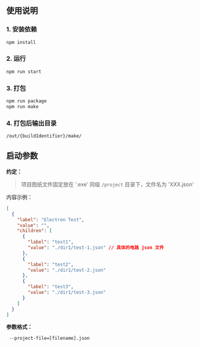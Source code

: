 
## 使用说明
### 1. 安装依赖
```bash
npm install
```

### 2. 运行
```bash
npm run start
```

### 3. 打包
```bash
npm run package
npm run make
```

### 4. 打包后输出目录

```
/out/{buildIdentifier}/make/
```

## 启动参数

**约定：**

> 项目图纸文件固定放在 '.exe' 同级 `/project` 目录下，文件名为 'XXX.json'

内容示例：
```json
[
  {
    "label": "Electron Test",
    "value": "",
    "children": [
      {
        "label": "test1",
        "value": "./dir1/test-1.json" // 具体的电路 json 文件
      },
      {
        "label": "test2",
        "value": "./dir1/test-2.json"
      },
      {
        "label": "test3",
        "value": "./dir1/test-3.json"
      }
    ]
  }
]

```



**参数格式：**
```
 --project-file=[filename].json
```